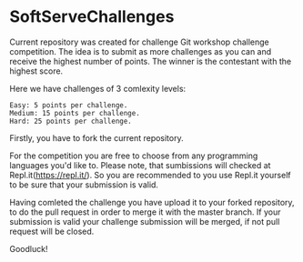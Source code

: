 # SoftServeChallenges

Current repository was created for challenge Git workshop challenge competition. The idea is to submit as more challenges as you can and receive the highest number of points. The winner is the contestant with the highest score.

Here we have challenges of 3 comlexity levels:

    Easy: 5 points per challenge.
    Medium: 15 points per challenge.
    Hard: 25 points per challenge.

Firstly, you have to fork the current repository.

For the competition you are free to choose from any programming languages you'd like to. Please note, that sumbissions will checked at Repl.it(https://repl.it/). So you are recommended to you use Repl.it yourself to be sure that your submission is valid.

Having comleted the challenge you have upload it to your forked repository, to do the pull request in order to merge it with the master branch. If your submission is valid your challenge submission will be merged, if not pull request will be closed.

Goodluck!
